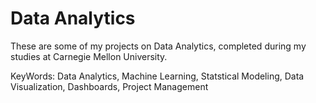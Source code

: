 # Data Analytics
These are some of my projects on Data Analytics, completed during my studies at Carnegie Mellon University.

KeyWords: Data Analytics, Machine Learning, Statstical Modeling, Data Visualization, Dashboards, Project Management
